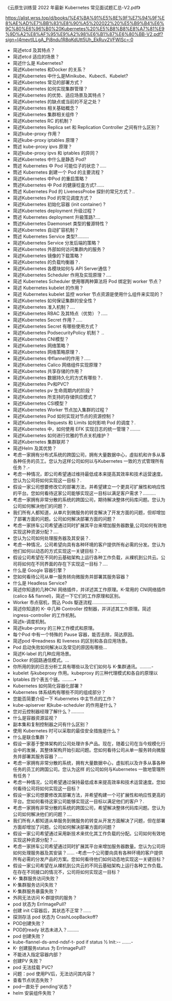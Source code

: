 
《云原生训练营 2022 年最新 Kubernetes 常见面试题汇总-V2.pdf》

https://alist.wrss.top/d/books/%E4%BA%91%E5%8E%9F%E7%94%9F%E8%AE%AD%E7%BB%83%E8%90%A5%202022%20%E5%B9%B4%E6%9C%80%E6%96%B0%20Kubernetes%20%E5%B8%B8%E8%A7%81%E9%9D%A2%E8%AF%95%E9%A2%98%E6%B1%87%E6%80%BB-V2.pdf?sign=I4mevtlLLgA_Pj8ndu1R8qKdUtt5Uh_EkRuv2VFWlSc=:0


- 简述etcd 及其特点？
- 简述etcd 适应的场景？
- 简述什么是 Kubernetes?
- 简述Kubernetes 和Docker 的关系？
- 简述Kubernetes 中什么是Minikube、Kubectl、Kubelet?
- 简述Kubernetes 常见的部署方式？
- 简述Kubernetes 如何实现集群管理？
- 简述Kubernetes 的优势、适应场景及其特点？
- 简述Kubernetes 的缺点或当前的不足之处？
- 简述Kubernetes 相关基础概念？
- 简述Kubernetes 集群相关组件？
- 简述Kubernetes RC 的机制？
- 简述Kubernetes Replica set 和 Replication Controller 之间有什么区别？
- 简述kube-proxy 作用？
- 简述kube-proxy iptables 原理？
- 筒述 kube-proxy ipvs 原理？
- 简述kube-proxy ipvs 和 iptables 的异同？
- 简述Kubernetes 中什么是静态 Pod?
- 筒述 Kubernetes 中 Pod 可能位子的状恋？.....
- 筒述 Kubernetes 創建一个 Pod 的主要流程？
- 简述Kubernetes 中Pod 的重启策略？
- 筒述Kubernetes 中 Pod 的健康棯査方式?......
- 筒述 Kubernetes Pod 的 LivenessProbe 探針的常兄方式？..
- 简述Kubernetes Pod 的常见调度方式？
- 简述Kubernetes 初始化容器 (init container) ?
- 简述Kubernetes deployment 升级过程？
- 筒述 Kubernetes deployment 升級策路?....
- 筒述Kubernetes Daemonset 类型的餐源特性？
- 简述Kubernetes 自动扩容机制？
- 筒述 Kubernetes Service 类型?.........
- 简述Kubernetes Service 分发后端的策略？
- 简述Kubernetes 外部如何访问集群内的服务？
- 简述Kubernetes 镜像的下载策略？
- 简述Kubernetes 的负载均衡器？.
- 简述Kubernetes 各模块如何与 API Server通信？
- 简述Kubernetes Scheduler 作用及实现原理？.…
- 简述 Kubernetes Scheduler 使用哪两种算法将 Pod 绑定到 worker 节点？
- 简述 Kubernetes kubelet 的作用？
- 简述 Kubernetes kubelet 监控 worker 节点资源是使用什么组件来实现的？
- 简述Kubernetes 如何保证集群的安全性？
- 简述Kubernetes 准入机制？….
- 简述Kubernetes RBAC 及其特点（优势）？.….
- 简述Kubernetes Secret 作用？.....
- 简述Kubernetes Secret 有哪些使用方式？
- 简述Kubernetes PodsecurityPolicy 机制？ ..
- 简述Kubernetes CNI模型？
- 简述Kubernetes 网络策略？
- 简述Kubernetes 网络策略原理？.
- 简述Kubernetes 中flannel的作用？.….
- 简述Kubernetes Calico 网络组件实现原理？
- 简述Kubernetes 共享存储的作用？
- 简述Kubernetes 数据持久化的方式有哪些？.
- 简述Kubernetes Pv和PVC?
- 简述Kubernetes pv 生命周期内的阶段？
- 简述Kubernetes 所支持的存储供应模式？
- 简述Kubernetes CSl模型？
- 简述Kubernetes Worker 节点加入集群的过程？
- 简述Kubernetes Pod 如何实现对节点的资源控制？
- 简述Kubernetes Requests 和 Limits 如何影响 Pod 的调度？.
- 简述Kubernetes 中，如何使用 EFK 实现日志的统一管理？……..
- 简述Kubernetes 如何进行优雅的节点关机维护？
- 简述Kubernetes 集群联邦？
- 简述Helm 及其优势？
- 考虑一家拥有分布式系统的跨国公司，拥有大量数据中心，虛拟机和许多从事各种任务的员工。您认为这样公司如何以与Kubernetes 一致的方式管理所有任务？.-
- 考虑一种情况，即公司希望通过维持最低成本来提高其效率和技术运营速度。您认为公司将如何实现这一目标？.
- 假设一家公司想要修改它的部署方法，并希望建立一个更具可扩展性和响应性的平台。您如何看待这家公司能够实现这一目标以满足客户需求？.………
- 考虑一家拥有非常分散的系统的跨国公司，期待解决整体代码库问题。您认为公司如何解决他们的问题？.
- 我们所有人都知道，从单片到微服务的转变解决了开发方面的问题，但却增加了部署方面的问题。公司如何解决部署方面的问题？
- 考虑一家拼车公司希望通过同时扩展其平台来增加服务器数量,公司如何有效地实现这种资源分配？….
- 您认为公司如何处理服务器及其安装？.
- 考虑一种情况，公司希望向具有各种环境的客户提供所有必需的分发。您认为他们如何以动态的方式实现这一关键目标？..
- 假设公司希望在不同的云基础架构上运行各种工作负载，从裸机到公共云。公司将如何在不同界面的存在下实现这一目标？.…
- 什么是 Google 容器引擎？
- 您如何看待公司从单一服务转向微服务并部署其服务容器？
- 什么是 Headless Service?
- 简述你知道的几种CNI 网络插件，并详述其工作原理。K-常用的 CNI网络插件 (calico && flannel)，简述一下它们的工作原理和区别。
- Worker 市点宿机，筒込 Pods 駆逐流程...........................
- 简述你知道的 K- 中几种 Controller 控制器，并详述其工作原理。简述 ingress-controller 的工作机制。
- 简述k-调度机制。
- 简述kube-proxy 的三种工作模式和原理。
- 每个Pod 中有一个特殊的 Pause 容器，能否去除，简达原因。
- 简述pod 中readness 和 liveness 的区别和各自应用场景。
- Pod 启动失败如何解决以及常见的原因有哪些…
- 简述K-label 的几种应用场景。
- Docker 的図路通信模式。…
- 你所用的到的日志分析工具有哪些以及它们如何与 K-集群通讯。…......-
- kubelet 与kubeproxy 作用。kubeproxy 的三种代理模式和各自的原理以
- Iptables 四个表五个链。………•
- Kubernetes 如何简化容器化部署？
- Kubernetes 体系结构有哪些不同的组成部分？
- 您能否简要介绍一下 Kubernetes 中主节点的工作？
- kube-apiserver 和kube-scheduler 的作用是什么？
- 您对云控制器经理了解什么？.…..….
- 什么是容器资源监视？
- 副本集和复制控制器之问有什么区别？
- 使用 Kubernetes 时可以采取的最佳安全措施是什么？
- 什么是联合集群？
- 假设一家基于整体架构的公司处理许多产品。现在，随着公司在当今规模化行业中的发展，其整体架构开始引起问题。您如何看待公司从单一服务转向微服务并部署其服务容器？.…
- 考虑一家拥有非常分散的系统，拥有大量数据中心，虚拟机以及许多从事各种任务的员工的跨国公司。您认为这样 的公司如何与Kubernetes 一致地管理所有任务？
- 考虑一种情况，公司希望通过保持最低成本来提高效率和技术运营速度。您如何看待公司将如何实现这一目标？
- 假设一家公司想要修改其部署方法，并希望构建一个可扩展性和响应性更高的平台。您如何看待这家公司能够实现这一目标以满足他们的客户？.
- 考虑一家拥有非常分散的系统的跨国公司，希望解决整体代码库问题。您认为公司如何解决他们的问题？.…
- 我们所有人都知道从单服务到微服务的转变从开发方面解决了问题，但在部署方面却增加了问题。公司如何解决部署方面的问题？
- 假设一家公司希望通过采用新技术来优化其工作负载的分配。公司如何有效地实现这种资源分配？…
- 考虑一家拼车公司希望通过同时扩展其平台来增加服务器数量。您认为公司将如何处理服务器及其安装？......
-考虑一个公司要向具有各种环境的客户提供所有必需的分发产品的方案。您如何看待他们如何动态地实现这一关键目标？
- 假设一家公司希望在从裸机到公共云的不同云基础架构上运行各种工作负载。在存在不同接口的情况不，公司将如何实现这一目标？
- K- 集群服务访问失败？
- K-集群服务访问失败？
- K-集群服务暴露失败？
- 外网无法访问 K-群提供的服务？
- pod 状态为 ErrlmagePull?
- 创建 init C容器后，其状态不正常？……
- 探测存活 pod 状态为 CrashLoopBackoff?
- POD创建失败？
- POD的ready 状态未进入？.........
- pod 创建失败？
- kube-flannel-ds-amd-ndsf-t- pod if status ½ Init:-- .......-
- K- 创建服务status 为 ErrlmagePull?
- 不能进入指定容器内部？
- 创建PV 失败？
- pod 无法挂载 PVC?
- 问题：pod 使用PV后，无法访问其内容？
- 查看节点状态失败？
- pod一直处于 pending'状态？
- helm 安装组件失败？
